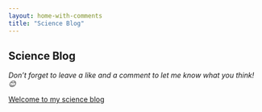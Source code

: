 ```yaml
---
layout: home-with-comments
title: "Science Blog"
---
```


## Science Blog
*Don’t forget to leave a like and a comment to let me know what you think! 😊*

[Welcome to my science blog](/s/science-post/Welcome%20to%20my%20science%20blog)
